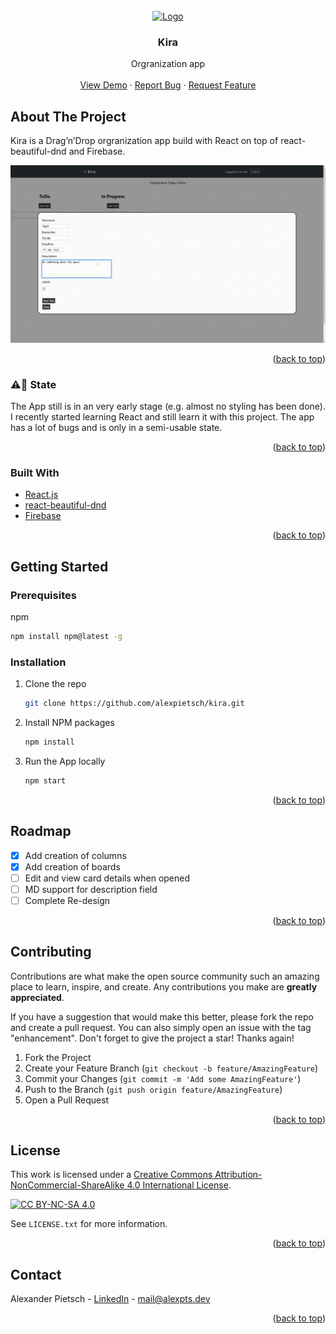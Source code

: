 <div id="top"></div>


<!-- PROJECT LOGO -->
<br />
<div align="center">
  <a href="https://github.com/alexpietsch/kira">
    <img src="https://kira.alexpts.dev/logo.svg" alt="Logo" width="80" height="80">
  </a>

<h3 align="center">Kira</h3>

  <p align="center">
    Orgranization app
    <br />
    <br />
    <a href="https://kira.alexpts.dev">View Demo</a>
    ·
    <a href="https://github.com/alexpietsch/kira/issues">Report Bug</a>
    ·
    <a href="https://github.com/alexpietsch/kira/issues">Request Feature</a>
  </p>
</div>



<!-- ABOUT THE PROJECT -->
## About The Project


Kira is a Drag’n’Drop orgranization app build with React on top of react-beautiful-dnd and Firebase.

![demo gif][kira-gif]


<p align="right">(<a href="#top">back to top</a>)</p>

### ⚠️🚧 State
The App still is in an very early stage (e.g. almost no styling has been done). I recently started learning React and still learn it with this project. The app has a lot of bugs and is only in a semi-usable state.

<p align="right">(<a href="#top">back to top</a>)</p>

### Built With

* [React.js](https://reactjs.org/)
* [react-beautiful-dnd](https://github.com/atlassian/react-beautiful-dnd)
* [Firebase](https://firebase.google.com/)

<p align="right">(<a href="#top">back to top</a>)</p>



<!-- GETTING STARTED -->
## Getting Started

### Prerequisites

npm
  ```sh
  npm install npm@latest -g
  ```

### Installation

1. Clone the repo
   ```sh
   git clone https://github.com/alexpietsch/kira.git
   ```
2. Install NPM packages
   ```sh
   npm install
   ```
3. Run the App locally
   ```sh
   npm start
   ```

<p align="right">(<a href="#top">back to top</a>)</p>



<!-- ROADMAP -->
## Roadmap

- [x] Add creation of columns
- [x] Add creation of boards
- [ ] Edit and view card details when opened
- [ ] MD support for description field
- [ ] Complete Re-design

<p align="right">(<a href="#top">back to top</a>)</p>



<!-- CONTRIBUTING -->
## Contributing

Contributions are what make the open source community such an amazing place to learn, inspire, and create. Any contributions you make are **greatly appreciated**.

If you have a suggestion that would make this better, please fork the repo and create a pull request. You can also simply open an issue with the tag "enhancement".
Don't forget to give the project a star! Thanks again!

1. Fork the Project
2. Create your Feature Branch (`git checkout -b feature/AmazingFeature`)
3. Commit your Changes (`git commit -m 'Add some AmazingFeature'`)
4. Push to the Branch (`git push origin feature/AmazingFeature`)
5. Open a Pull Request

<p align="right">(<a href="#top">back to top</a>)</p>



<!-- LICENSE -->
## License

This work is licensed under a
[Creative Commons Attribution-NonCommercial-ShareAlike 4.0 International License][cc-by-nc-sa].

[![CC BY-NC-SA 4.0][cc-by-nc-sa-image]][cc-by-nc-sa]

[cc-by-nc-sa]: http://creativecommons.org/licenses/by-nc-sa/4.0/
[cc-by-nc-sa-image]: https://licensebuttons.net/l/by-nc-sa/4.0/88x31.png
[cc-by-nc-sa-shield]: https://img.shields.io/badge/License-CC%20BY--NC--SA%204.0-lightgrey.svg
[kira-gif]: ./kira.gif

See `LICENSE.txt` for more information.

<p align="right">(<a href="#top">back to top</a>)</p>



<!-- CONTACT -->
## Contact

Alexander Pietsch - [LinkedIn](https://www.linkedin.com/in/alexander-pietsch-a1525b204) - mail@alexpts.dev

<p align="right">(<a href="#top">back to top</a>)</p>
